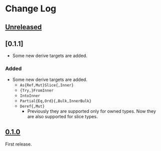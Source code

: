 # Change Log

## [Unreleased]

## [0.1.1]

* Some new derive targets are added.

### Added
* Some new derive targets are added.
    + `As{Ref,Mut}Slice{,Inner}`
    + `{Try,}FromInner`
    + `IntoInner`
    + `Partial{Eq,Ord}{,Bulk,InnerBulk}`
    + `Deref{,Mut}`
        + Previously they are supported only for owned types.
          Now they are also supported for slice types.

## [0.1.0]

First release.

[Unreleased]: <https://github.com/lo48576/custom-slice/compare/v0.1.1...develop>
[0.1.0]: <https://github.com/lo48576/custom-slice/releases/tag/v0.1.1>
[0.1.0]: <https://github.com/lo48576/custom-slice/releases/tag/v0.1.0>
